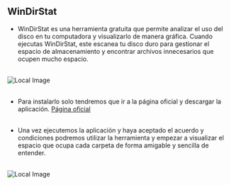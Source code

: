 ## WinDirStat

- WinDirStat es una herramienta gratuita que permite analizar el uso del disco en tu computadora y visualizarlo de manera gráfica. Cuando ejecutas WinDirStat, este escanea tu disco duro para gestionar el espacio de almacenamiento y encontrar archivos innecesarios que ocupen mucho espacio.<br><br>

![Local Image](../../imagen/windirstat1.jpg)<br><br>

- Para instalarlo solo tendremos que ir a la página oficial y descargar la aplicación.
[Página oficial](https://windirstat.net/download.html)<br><br>

- Una vez ejecutemos la aplicación y haya aceptado el acuerdo y condiciones podremos utilizar la herramienta y empezar a visualizar el espacio que ocupa cada carpeta de forma amigable y sencilla de entender.<br><br>

![Local Image](../../imagen/windirstat2.png)